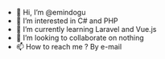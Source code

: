 - 👋 Hi, I’m @emindogu
- 👀 I’m interested in C# and PHP
- 🌱 I’m currently learning Laravel and Vue.js
- 💞️ I’m looking to collaborate on nothing
- 📫 How to reach me ? By e-mail

<!---
emindogu/emindogu is a ✨ special ✨ repository because its `README.md` (this file) appears on your GitHub profile.
You can click the Preview link to take a look at your changes.
--->
